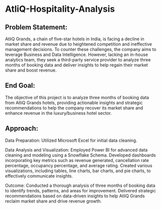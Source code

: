 # AtliQ-Hospitality-Analysis


## Problem Statement:
AtliQ Grands, a chain of five-star hotels in India, is facing a decline in market share and revenue due to heightened competition and ineffective management decisions. To counter these challenges, the company aims to leverage Business and Data Intelligence. However, lacking an in-house analytics team, they seek a third-party service provider to analyze three months of booking data and deliver insights to help regain their market share and boost revenue.

## End Goal:
The objective of this project is to analyze three months of booking data from AtliQ Grands hotels, providing actionable insights and strategic recommendations to help the company recover its market share and enhance revenue in the luxury/business hotel sector.

## Approach:
Data Preparation:
Utilized Microsoft Excel for initial data cleaning.

Data Analysis and Visualization:
Employed Power BI for advanced data cleaning and modeling using a Snowflake Schema.
Developed dashboards incorporating key metrics such as revenue generated, cancellation rate percentage, occupancy percentage, and average rating.
Created various visualizations, including tables, line charts, bar charts, and pie charts, to effectively communicate insights.

Outcome:
Conducted a thorough analysis of three months of booking data to identify trends, patterns, and areas for improvement.
Delivered strategic recommendations based on data-driven insights to help AtliQ Grands reclaim market share and drive revenue growth.

